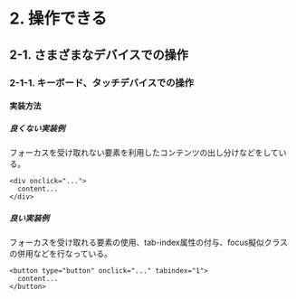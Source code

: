 
# 2. 操作できる

## 2-1. さまざまなデバイスでの操作

### 2-1-1. キーボード、タッチデバイスでの操作

#### 実装方法

##### 良くない実装例
フォーカスを受け取れない要素を利用したコンテンツの出し分けなどをしている。
```
<div onclick="...">
  content...
</div>
```

##### 良い実装例
フォーカスを受け取れる要素の使用、tab-index属性の付与、focus擬似クラスの併用などを行なっている。
```
<button type="button" onclick="..." tabindex="1">
  content...
</button>
```

